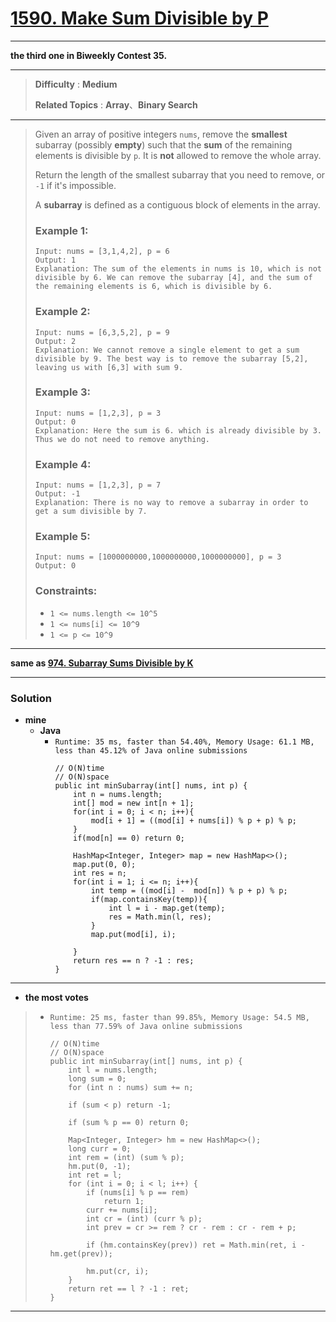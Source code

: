 # [1590. Make Sum Divisible by P](https://leetcode.com/problems/make-sum-divisible-by-p/)

---

**the third one in Biweekly Contest 35.**

---

> **Difficulty** : **Medium**
>
> **Related Topics** : **Array**、**Binary Search**

---

> Given an array of positive integers `nums`, remove the **smallest** subarray (possibly **empty**) such that the **sum** of the remaining elements is divisible by `p`.
> It is **not** allowed to remove the whole array.
>
> Return the length of the smallest subarray that you need to remove, or `-1` if it's impossible.
>
> A **subarray** is defined as a contiguous block of elements in the array.
>
>
>
> ### Example 1:
> ```
> Input: nums = [3,1,4,2], p = 6
> Output: 1
> Explanation: The sum of the elements in nums is 10, which is not divisible by 6. We can remove the subarray [4], and the sum of the remaining elements is 6, which is divisible by 6.
> ```
>
> ### Example 2:
> ```
> Input: nums = [6,3,5,2], p = 9
> Output: 2
> Explanation: We cannot remove a single element to get a sum divisible by 9. The best way is to remove the subarray [5,2], leaving us with [6,3] with sum 9.
> ```
>
> ### Example 3:
> ```
> Input: nums = [1,2,3], p = 3
> Output: 0
> Explanation: Here the sum is 6. which is already divisible by 3. Thus we do not need to remove anything.
> ```
>
> ### Example 4:
> ```
> Input: nums = [1,2,3], p = 7
> Output: -1
> Explanation: There is no way to remove a subarray in order to get a sum divisible by 7.
> ```
>
> ### Example 5:
> ```
> Input: nums = [1000000000,1000000000,1000000000], p = 3
> Output: 0
> ```
>
> ### Constraints:
> * `1 <= nums.length <= 10^5`
> * `1 <= nums[i] <= 10^9`
> * `1 <= p <= 10^9`

---



**same as [974. Subarray Sums Divisible by K](https://github.com/103style/LeetCode/blob/master/Hash%20Table/974.%20Subarray%20Sums%20Divisible%20by%20K.md)**


---

### Solution
* **mine**
  * **Java**
    * `Runtime: 35 ms, faster than 54.40%, Memory Usage: 61.1 MB, less than 45.12% of Java online submissions`
      ```
      // O(N)time
      // O(N)space
      public int minSubarray(int[] nums, int p) {
          int n = nums.length;
          int[] mod = new int[n + 1];
          for(int i = 0; i < n; i++){
              mod[i + 1] = ((mod[i] + nums[i]) % p + p) % p;
          }
          if(mod[n] == 0) return 0;

          HashMap<Integer, Integer> map = new HashMap<>();
          map.put(0, 0);
          int res = n;
          for(int i = 1; i <= n; i++){
              int temp = ((mod[i] -  mod[n]) % p + p) % p;
              if(map.containsKey(temp)){
                  int l = i - map.get(temp);
                  res = Math.min(l, res);
              }
              map.put(mod[i], i);

          }
          return res == n ? -1 : res;
      }
      ```

---


* **the most votes**
>  * `Runtime: 25 ms, faster than 99.85%, Memory Usage: 54.5 MB, less than 77.59% of Java online submissions`
>    ```
>    // O(N)time
>    // O(N)space
>    public int minSubarray(int[] nums, int p) {
>        int l = nums.length;
>        long sum = 0;
>        for (int n : nums) sum += n;
>
>        if (sum < p) return -1;
>
>        if (sum % p == 0) return 0;
>
>        Map<Integer, Integer> hm = new HashMap<>();
>        long curr = 0;
>        int rem = (int) (sum % p);
>        hm.put(0, -1);
>        int ret = l;
>        for (int i = 0; i < l; i++) {
>            if (nums[i] % p == rem)
>                return 1;
>            curr += nums[i];
>            int cr = (int) (curr % p);
>            int prev = cr >= rem ? cr - rem : cr - rem + p;
>
>            if (hm.containsKey(prev)) ret = Math.min(ret, i - hm.get(prev));
>
>            hm.put(cr, i);
>        }
>        return ret == l ? -1 : ret;
>    }
>    ```

---


